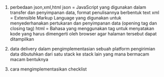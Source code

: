 1. perbedaan json,xml,html
  json = JavaScript yang digunakan dalam transfer dan penyimpanan data, format penulisannya berbentuk text
  xml = Extensible Markup Language yang digunakan untuk menyederhanakan pertukaran dan penyimpanan data (opening tag dan closing tag)
  html = Bahasa yang menggunakan tag untuk menyatakan kode yang harus dimengerti oleh browser agar halaman tersebut dapat ditampilkan

2. data delivery dalam pengimplementasian sebuah platform
  pengirimian data dibutuhkan dari satu stack ke stack lain yang mana bermacam macam bentuknya

3. cara mengimplementasikan checklist
  
